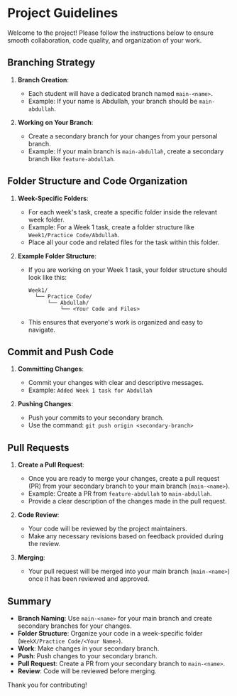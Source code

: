# Project Guidelines

Welcome to the project! Please follow the instructions below to ensure smooth collaboration, code quality, and organization of your work.

## Branching Strategy

1. **Branch Creation**:
   - Each student will have a dedicated branch named `main-<name>`.
   - Example: If your name is Abdullah, your branch should be `main-abdullah`.

2. **Working on Your Branch**:
   - Create a secondary branch for your changes from your personal branch.
   - Example: If your main branch is `main-abdullah`, create a secondary branch like `feature-abdullah`.

## Folder Structure and Code Organization

1. **Week-Specific Folders**:
   - For each week's task, create a specific folder inside the relevant week folder.
   - Example: For a Week 1 task, create a folder structure like `Week1/Practice Code/Abdullah`.
   - Place all your code and related files for the task within this folder.

2. **Example Folder Structure**:
   - If you are working on your Week 1 task, your folder structure should look like this:
     ```
     Week1/
       └── Practice Code/
           └── Abdullah/
               └── <Your Code and Files>
     ```
   - This ensures that everyone's work is organized and easy to navigate.

## Commit and Push Code

1. **Committing Changes**:
   - Commit your changes with clear and descriptive messages.
   - Example: `Added Week 1 task for Abdullah`

2. **Pushing Changes**:
   - Push your commits to your secondary branch.
   - Use the command: `git push origin <secondary-branch>`

## Pull Requests

1. **Create a Pull Request**:
   - Once you are ready to merge your changes, create a pull request (PR) from your secondary branch to your main branch (`main-<name>`).
   - Example: Create a PR from `feature-abdullah` to `main-abdullah`.
   - Provide a clear description of the changes made in the pull request.

2. **Code Review**:
   - Your code will be reviewed by the project maintainers.
   - Make any necessary revisions based on feedback provided during the review.

3. **Merging**:
   - Your pull request will be merged into your main branch (`main-<name>`) once it has been reviewed and approved.

## Summary

- **Branch Naming**: Use `main-<name>` for your main branch and create secondary branches for your changes.
- **Folder Structure**: Organize your code in a week-specific folder (`WeekX/Practice Code/<Your Name>`).
- **Work**: Make changes in your secondary branch.
- **Push**: Push changes to your secondary branch.
- **Pull Request**: Create a PR from your secondary branch to `main-<name>`.
- **Review**: Code will be reviewed before merging.

Thank you for contributing!
